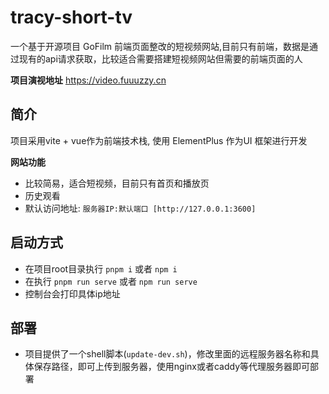 # tracy-short-tv
一个基于开源项目 GoFilm 前端页面整改的短视频网站,目前只有前端，数据是通过现有的api请求获取，比较适合需要搭建短视频网站但需要的前端页面的人

**项目演视地址**
https://video.fuuuzzy.cn

## 简介
项目采用vite + vue作为前端技术栈, 使用 ElementPlus 作为UI 框架进行开发

**网站功能**

- 比较简易，适合短视频，目前只有首页和播放页
- 历史观看
- 默认访问地址: `服务器IP:默认端口 [http://127.0.0.1:3600]`

## 启动方式
-  在项目root目录执行 `pnpm i` 或者 `npm i`
-  在执行 `pnpm run serve` 或者 `npm run serve`
-  控制台会打印具体ip地址

## 部署
-  项目提供了一个shell脚本(`update-dev.sh`)，修改里面的远程服务器名称和具体保存路径，即可上传到服务器，使用nginx或者caddy等代理服务器即可部署
